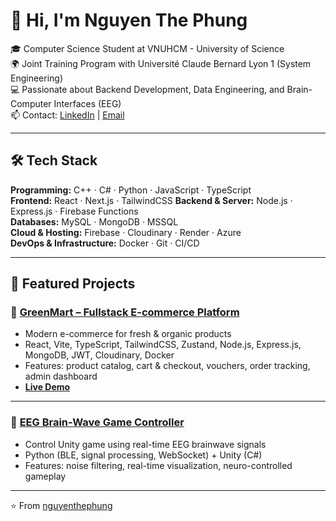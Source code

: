 # 👋 Hi, I'm Nguyen The Phung  

🎓 Computer Science Student at VNUHCM - University of Science  
🌍 Joint Training Program with Université Claude Bernard Lyon 1 (System Engineering)  
💻 Passionate about Backend Development, Data Engineering, and Brain-Computer Interfaces (EEG)  
📫 Contact: [LinkedIn](https://www.linkedin.com/in/ph%E1%BB%A5ng-nguy%E1%BB%85n-th%E1%BB%83-285107385/) | [Email](mailto:nguyenthephung61@gmail.com)  

---

## 🛠 Tech Stack  

**Programming:** C++ · C# · Python · JavaScript · TypeScript  
**Frontend:** React · Next.js · TailwindCSS 
**Backend & Server:** Node.js · Express.js · Firebase Functions  
**Databases:** MySQL · MongoDB · MSSQL  
**Cloud & Hosting:** Firebase · Cloudinary · Render · Azure  
**DevOps & Infrastructure:** Docker · Git · CI/CD  

---

## 📂 Featured Projects  

### 🛒 [GreenMart – Fullstack E-commerce Platform](https://github.com/nguyenthephung/Green-Mart)  
- Modern e-commerce for fresh & organic products  
- React, Vite, TypeScript, TailwindCSS, Zustand, Node.js, Express.js, MongoDB, JWT, Cloudinary, Docker  
- Features: product catalog, cart & checkout, vouchers, order tracking, admin dashboard  
- **[Live Demo](https://greenmart-web-4385e.web.app/)**  

---



### 🧠 [EEG Brain-Wave Game Controller](https://github.com/nguyenthephung/EEG-Game---Brain-Life)  
- Control Unity game using real-time EEG brainwave signals  
- Python (BLE, signal processing, WebSocket) + Unity (C#)  
- Features: noise filtering, real-time visualization, neuro-controlled gameplay  

---


⭐ From [nguyenthephung](https://github.com/nguyenthephung)
